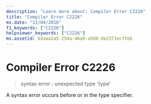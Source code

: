 ```yaml
---
description: "Learn more about: Compiler Error C2226"
title: "Compiler Error C2226"
ms.date: "11/04/2016"
f1_keywords: ["C2226"]
helpviewer_keywords: ["C2226"]
ms.assetid: b3aaa2a5-254a-46a9-a508-de2371ecffeb
---
```

# Compiler Error C2226

> syntax error : unexpected type 'type'

A syntax error occurs before or in the type specifier.
